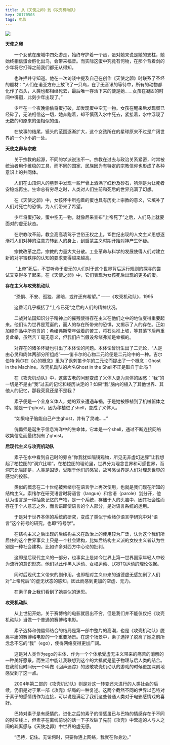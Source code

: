 ```yaml
---
title: 从《天使之卵》到《攻壳机动队》
key: 20170503
tags: 电影
---
```


![](https://img3.doubanio.com/view/note/l/public/p42440723.webp)

**天使之卵**

　　一个女孩在废城中四处游走，始终守护着一个蛋，蛋对她来说是她的支柱，她始终相信蛋会孵化出鸟，会带来福音。而实际这蛋中究竟有何物，在那个背着剑的少年将它打碎之前我们都无从得知。

　　也许押井守知道。他在一次访谈中提及自己在创作《天使之卵》时联系了圣经的题材：“人们在诺亚方舟上放飞了一只鸟，在了无音讯的等待中，所有的动物都化作了石头，人类也都相继死去，最后唯一存活下来的便是她……女孩在凝固的时间中徘徊，此刻少年出现了。”

　　少年在一个夜晚偷偷将蛋打破，却发现蛋中空无一物。女孩在醒来后发现蛋已经碎了，无法相信这一切，她奔跑着，却不慎落入水中死去，紧接着，水中浮现了无数的和原来的蛋相似的蛋。

　　在故事的结尾，镜头的范围逐渐扩大，这个女孩所在的星球原来不过是广阔世界的一个小小的一处。


**天使之卵与宗教**

　　关于宗教的起源，不同的学派说法不一。宗教在过去与政治关系紧密，时常被统治者用作维稳的工具，而不同的国家、民族因为有特定的宗教信仰也形成了各种意识上的共同体。

　　人们在山顶洞人的墓葬中发现一些尸骨上洒满了红粉及砂石，猜测是为让死者安稳或再生。生命总有穷尽之时，人类对人们生前和死后的世界充满了幻想。

　　在《天使之卵》中，女孩怀中所抱着的蛋也具有历史上宗教的意义，它填补了人们对死亡的恐惧，为人们带来了希望。

　　少年将蛋打破，蛋中空无一物，就像尼采宣布“上帝死了”之后，人们马上就要面对的虚无状态。

　　在宗教改革前，教会高高凌驾于世俗王权之上。15世纪出现的人文主义思想逐渐将人们对神的注意力转到人的身上，到启蒙主义时期开始对神产生怀疑。

　　宗教改革之后，宗教的力量大大分散。工业革命与科学的发展使得人们对建立新的对宇宙秩序的认知的要求变得越来越高。

  　　 “上帝”死后，不甘听命于虚无的人们对于这个世界背后运行规则的探寻的尝试又变得多了起来，在《天使之卵》中，它们表现为女孩死后出现的更多的蛋。



**存在主义与攻壳机动队**

　　“恐惧、不安、孤独、黑暗，或许还有希望。” ——《攻壳机动队》，1995

　　这番话几乎概括了“上帝已死”之后的人们的精神状况。

　　二战对法国知识分子精神上的摧残使得存在主义在他们之中的地位变得重要起来。他们认为世界是荒诞的，而人的存在所带来的恐惧，又揭示了人的存在。正如加缪作品中所包含的：希绪弗斯常年做着的苦工，将石头推上坡，等其落下后再重复此举，虽然苦工毫无意义，但我们应当假设希绪弗斯是幸福的。

　　对存在的诸多怀疑也引出了本体论的问题。本体论曾衍生出了二元论，“人是由心灵和肉体两部分所组成”——笛卡尔的心物二元论便是二元论中的一种。吉尔伯特·赖尔在《心的概念》里为了讽刺笛卡尔的二元论而提出了一个概念：Ghost in the Machine。攻壳机动队的片名Ghost in the Shell不正是取自于此吗？

　　在《攻壳机动队》中，这些古老的问题变成了义体人更为具体的困惑：“我”的一切是不是由“我”过去的记忆和经历决定的？如果“我”脑内的植入了其他世界、其他人的记忆，那我究竟还是不是我？

　　素子便是一个全身义体人，她的双亲遭遇车祸，于是她被移植到了机械躯体之中。她是一个ghost，因为移植进了shell，变成了义体人。

　　“如果电子脑能自己产生ghost，并有了灵魂……”

　　傀儡师是诞生于信息海洋中的生命体，它本是一个shell，通过不断连接网络收集信息而最终拥有了ghost。



**后现代主义与攻壳机动队**

　　素子在水中看到自己时的旁白“你我犹如隔镜观物，所见无非虚幻迷朦”让我想起了柏拉图的“洞穴比喻”。在柏拉图的理论里，世界分为理念世界和可感世界，而洞穴比喻即是，人类是囚徒，受限于他们的感官，故可感世界是人们对理念世界的感觉的投影。

　　类似的概念在二十世纪被索绪尔在语言学上再次使用，也就是我们现在所知的结构主义。索绪尔在研究语言时将语言（langue）和言语（parole）划分开，他认为语言是一种抽象记忆的产物，是一个系统，存储于人的头脑中，因其社会性而存在于个人意志之外，而言语即使语言的个人部分，是对语言系统的运用。

　　于是对于世界本体的系统的研究，变成了类似于索绪尔语言学研究中对“语言”这个符号的研究，也即“符号学”。

　　在结构主义之后出现的后结构主义在政治上的使用较为广泛，认为这个我们所居住的这个世界事实上只是一个社会建构，比如后结构主义派的女权主义者认为性别是一种社会建构，比如许多对西方中心论的批判。

　　这即是后现代主义的一部分，也事实上是如今世界上第一世界国家年轻人中较为流行的意识形态，他们以此作黑人运动、女权运动、LGBTQ运动的理论依据。

　　同时后现代主义带来的副作用，也即相对主义带来的道德虚无感加剧了人们对“上帝死后”的虚无状态的感知，因此而感到更加的空虚、无力。

　　在素子身上我们看到了她类似的迷思。

**攻壳机动队**

　　从上世纪开始，关于赛博格的电影就层出不穷，但是我们并不能仅仅把《攻壳机动队》当做一个普通的赛博格电影。

　　素子选择和傀儡师结合的结局是第一部中整片的高潮，也是《攻壳机动队》脱离平庸的赛博格电影的一个重要场景。在这个场景中，素子选择了脱离了她之前所念念不忘的“我”（ego），使得网络变得更加广阔。

　　这是对人类作为ego的主体、作为一个个体承受虚无主义带来的痛苦的消解的一种美好愿景。而生活中能让我联想到这个的大抵就是量子物理与后人类的结合。在我前段时间玩一个叫做《回声迷踪》的致敬攻壳机动队的游戏的时候更加深刻地感受到了这一点。

　　2004年第二部的《攻壳机动队》则是对这一转变还未进行的人类社会的后续，仍旧是对于第一部《攻壳》结局的一种复述。这两个截然不同的世界以巴特对于素子的感情线作为连接，可以说是满足了我们这些普通人类对于电影感情戏的喜好。

　　巴特对素子是有感情的。进化之后的素子的情感虽已与巴特的情感存在于不同的时空线上，但素子在离线前说的话一下子攻破了先前《攻壳》中营造的人与人之间的疏离感与《天使之卵》中世界的虚无感。

　　“巴特，记住。无论何时，只要你连上网络，我就在你身边。”
